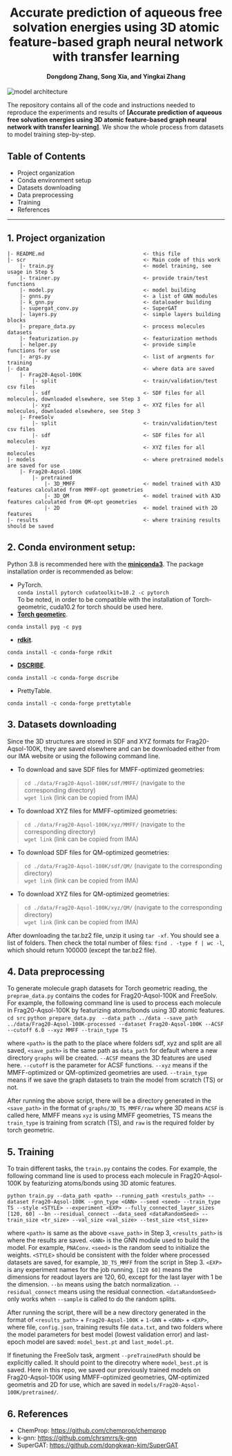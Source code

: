 <h1 align="center">Accurate prediction of aqueous free solvation energies using 3D atomic feature-based graph neural network with transfer learning</h1>
<h4 align="center">Dongdong Zhang, Song Xia, and Yingkai Zhang</h4>

![model architecture](model.jpg)

The repository contains all of the code and instructions needed to reproduce the experiments and results of **[Accurate prediction of aqueous free solvation energies using 3D atomic feature-based graph neural network with transfer learning]**. We show the whole process from datasets to model training step-by-step.

## Table of Contents
- Project organization
- Conda environment setup  
- Datasets downloading   
- Data preprocessing  
- Training
- References
---

## 1. Project organization
```
|- README.md                                <- this file
|- scr                                      <- Main code of this work
    |- train.py                             <- model training, see usage in Step 5
    |- trainer.py                           <- provide train/test functions
    |- model.py                             <- model building
    |- gnns.py                              <- a list of GNN modules
    |- k_gnn.py                             <- dataloader building
    |- supergat_conv.py                     <- SuperGAT 
    |- layers.py                            <- simple layers building blocks
    |- prepare_data.py                      <- process molecules datasets
    |- featurization.py                     <- featurization methods
    |- helper.py                            <- provide simple functions for use
    |- args.py                              <- list of argments for training
|- data                                     <- where data are saved       
    |- Frag20-Aqsol-100K
        |- split                            <- train/validation/test csv files    
        |- sdf                              <- SDF files for all molecules, downloaded elsewhere, see Step 3 
        |- xyz                              <- XYZ files for all molecules, downloaded elsewhere, see Step 3 
    |- FreeSolv
        |- split                            <- train/validation/test csv files    
        |- sdf                              <- SDF files for all molecules   
        |- xyz                              <- XYZ files for all molecules   
|- models                                   <- where pretrained models are saved for use
    |- Frag20-Aqsol-100K
        |- pretrained
            |- 3D_MMFF                      <- model trained with A3D features calculated from MMFF-opt geometries 
            |- 3D_QM                        <- model trained with A3D features calculated from QM-opt geometries 
            |- 2D                           <- model trained with 2D features 
|- results                                  <- where training results should be saved 
```

## 2. Conda environment setup: 
Python 3.8 is recommended here with the **[miniconda3](https://docs.conda.io/en/latest/miniconda.html)**. 
The package installation order is recommended as below: 
- PyTorch.   
`conda install pytorch cudatoolkit=10.2 -c pytorch`  
To be noted, in order to be compatible with the installation of Torch-geometric, cuda10.2 for torch should be used here. 
- **[Torch geometirc](https://github.com/pyg-team/pytorch_geometric)**.  

`conda install pyg -c pyg`

- **[rdkit](https://www.rdkit.org/docs/Install.html)**.  

`conda install -c conda-forge rdkit`

- **[DSCRIBE](https://singroup.github.io/dscribe/latest/install.html)**.  

`conda install -c conda-forge dscribe`

- PrettyTable.  

`conda install -c conda-forge prettytable`

## 3. Datasets downloading
Since the 3D structures are stored in SDF and XYZ formats for Frag20-Aqsol-100K, they are saved elsewhere and can be downloaded either from our IMA website or using the following command line. 
- To download and save SDF files for MMFF-optimized geometries: 

> `cd ./data/Frag20-Aqsol-100K/sdf/MMFF/`  (navigate to the corresponding directory)  
> `wget link` (link can be copied from IMA)  

- To download XYZ files for MMFF-optimized geometries:   

> `cd ./data/Frag20-Aqsol-100K/xyz/MMFF/`  (navigate to the corresponding directory)  
> `wget link` (link can be copied from IMA)  

- To download SDF files for QM-optimized geometries:  

> `cd ./data/Frag20-Aqsol-100K/sdf/QM/`  (navigate to the corresponding directory)  
> `wget link` (link can be copied from IMA)  

- To download XYZ files for QM-optimized geometries:  

> `cd ./data/Frag20-Aqsol-100K/xyz/QM/`  (navigate to the corresponding directory)  
> `wget link` (link can be copied from IMA)  

After downloading the tar.bz2 file, unzip it using `tar -xf`. You should see a list of folders. Then check the total number of files: `find . -type f | wc -l`, which should return 100000 (except the tar.bz2 file).  


## 4. Data preprocessing
To generate molecule graph datasets for Torch geometric reading, the `preprae_data.py` contains the codes for Frag20-Aqsol-100K and FreeSolv. For example, the following command line is used to process each molecule in Frag20-Aqsol-100K by featurizing atoms/bonds using 3D atomic features.   
`cd src`
`python prepare_data.py  --data_path ../data --save_path ../data/Frag20-Aqsol-100K-processed --dataset Frag20-Aqsol-100K --ACSF --cutoff 6.0 --xyz MMFF --train_type TS`  


where `<path>` is the path to the place where folders sdf, xyz and split are all saved, `<save_path>` is the same path as `data_path` for default where a new directory `graphs` will be created. `--ACSF` means the 3D features are used here. `--cutoff` is the parameter for ACSF functions. `--xyz` means if the MMFF-optimized or QM-optimized geometries are used. `--train_type` means if we save the graph datasets to train the model from scratch (TS) or not. 

After running the above script, there will be a directory generated in the `<save_path>` in the format of `graphs/3D_TS_MMFF/raw` where 3D means `ACSF` is called here, MMFF means `xyz` is using MMFF geometries, TS means the `train_type` is training from scratch (TS), and `raw` is the required folder by torch geometric. 

## 5. Training
To train different tasks, the `train.py` contains the codes. For example, the following command line is used to process each molecule in Frag20-Aqsol-100K by featurizing atoms/bonds using 3D atomic features.  

`python train.py --data_path <path> --running_path <restuls_path> --dataset Frag20-Aqsol-100K --gnn_type <GNN> --seed <seed> --train_type TS --style <STYLE> --experiment <EXP> --fully_connected_layer_sizes [120, 60] --bn --residual_connect --data_seed <dataRandomSeed> --train_size <tr_size> --val_size <val_size> --test_size <tst_size>`

where `<path>` is same as the above `<save_path>` in Step 3, `<results_path>` is where the results are saved. `<GNN>` is the GNN module used to build the model. For example, `PNAConv`. `<seed>` is the random seed to initialize the weights. `<STYLE>` should be consistent with the folder where processed datasets are saved, for example, `3D_TS_MMFF` from the script in Step 3. `<EXP>` is any experiment names for the job running. `[120 60]` means the dimensions for readout layers are 120, 60, except for the last layer with 1 be the dimension. `--bn` means using the batch normalization. `--residual_connect` means using the residual connection. `<dataRandomSeed>` only works when `--sample` is called to do the random splits. 

After running the script, there will be a new directory generated in the format of `<results_path>` + `Frag20-Aqsol-100K` + `1-GNN` + `<GNN>` + `<EXP>`, where file, `config.json`, training results file `data.txt`, and two folders where the model parameters for best model (lowest validation error) and last-epoch model are saved: `model_best.pt` and `last_model.pt`. 

If finetuning the FreeSolv task, argment `--preTrainedPath` should be explicitly called. It should point to the direcotry where `model_best.pt` is saved. Here in this repo, we saved our previously trained models on Frag20-Aqsol-100K using MMFF-optimized geometries, QM-optimized geometris and 2D for use, which are saved in `models/Frag20-Aqsol-100K/pretrained/`. 

## 6. References
- ChemProp: https://github.com/chemprop/chemprop  
- k-gnn: https://github.com/chrsmrrs/k-gnn  
- SuperGAT: https://github.com/dongkwan-kim/SuperGAT  
